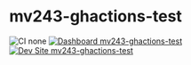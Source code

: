 # mv243-ghactions-test

![CI none](https://img.shields.io/badge/ci-none-orange.svg)
[![Dashboard mv243-ghactions-test](https://img.shields.io/badge/dashboard-mv243_ghactions_test-yellow.svg)](https://dashboard.pantheon.io/sites/701fb57b-ef81-4902-a7ee-2c421b6fe3bd#dev/code)
[![Dev Site mv243-ghactions-test](https://img.shields.io/badge/site-mv243_ghactions_test-blue.svg)](http://dev-mv243-ghactions-test.pantheonsite.io/)